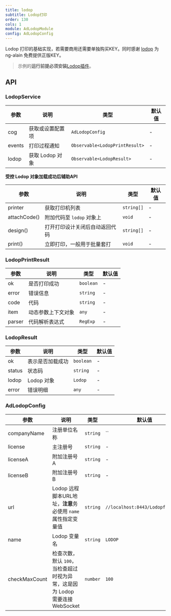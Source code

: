 ```yaml
---
title: lodop
subtitle: Lodop打印
order: 130
cols: 1
module: AdLodopModule
config: AdLodopConfig
---
```


Lodop 打印的基础实现，若需要商用还需要单独购买KEY。同时感谢 [lodop](http://c-lodop.com/) 为 ng-alain 免费提供正版KEY。

> 示例的**运行前提必须安装**[Lodop插件](http://c-lodop.com/download.html)。

## API

### LodopService

参数 | 说明 | 类型 | 默认值
----|------|-----|------
cog | 获取或设置配置项 | `AdLodopConfig` | -
events | 打印过程通知 | `Observable<LodopPrintResult>` | -
lodop | 获取 Lodop 对象 | `Observable<LodopResult>` | -

**受控 Lodop 对象加载成功后辅助API**

参数 | 说明 | 类型 | 默认值
----|------|-----|------
printer | 获取打印机列表  | `string[]` | -
attachCode() | 附加代码至 `lodop` 对象上  | `void` | -
design() | 打开打印设计关闭后自动返回代码 | `string[]` | -
print() | 立即打印，一般用于批量套打 | `void` | -

### LodopPrintResult

参数 | 说明 | 类型 | 默认值
----|------|-----|------
ok | 是否打印成功 | `boolean` | -
error | 错误信息 | `string` | -
code | 代码 | `string` | -
item | 动态参数上下文对象 | `any` | -
parser | 代码解析表达式 | `RegExp` | -

### LodopResult

参数 | 说明 | 类型 | 默认值
----|------|-----|------
ok | 表示是否加载成功 | `boolean` | -
status | 状态码 | `string` | -
lodop | Lodop 对象 | `Lodop` | -
error | 错误明细 | `any` | -

### AdLodopConfig

参数 | 说明 | 类型 | 默认值
----|------|-----|------
companyName | 注册单位名称 | `string` | ``
license | 主注册号 | `string` | -
licenseA | 附加注册号A | `string` | -
licenseB | 附加注册号B | `string` | -
url | Lodop 远程脚本URL地址，**注意**务必使用 `name` 属性指定变量值 | `string` | `//localhost:8443/Lodopfuncs.js`
name | Lodop 变量名 | `string` | `LODOP`
checkMaxCount | 检查次数，默认 `100`，当检查超过时视为异常，这是因为 Lodop 需要连接 WebSocket | `number` | `100`
